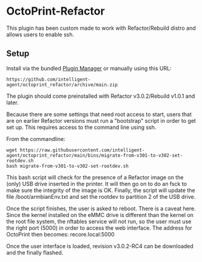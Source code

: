 # OctoPrint-Refactor

This plugin has been custom made to work with Refactor/Rebuild distro and allows
users to enable ssh.

## Setup

Install via the bundled [Plugin Manager](https://docs.octoprint.org/en/master/bundledplugins/pluginmanager.html)
or manually using this URL:

    https://github.com/intelligent-agent/octoprint_refactor/archive/main.zip

The plugin should come preinstalled with Refactor v3.0.2/Rebuild v1.0.1 and later.

Because there are some settings that need root access to start, users that
are on earlier Refactor versions must run a "bootstrap" script in order to get set up.
This requires access to the command line using ssh.

From the commandline:

    wget https://raw.githubusercontent.com/intelligent-agent/octoprint_refactor/main/bins/migrate-from-v301-to-v302-set-rootdev.sh
    bash migrate-from-v301-to-v302-set-rootdev.sh

This bash script will check for the presence of a Refactor image on the (only) USB drive inserted
in the printer. It will then go on to do an fsck to make sure the integrity of the image is OK.
Finally, the script will update the file /boot/armbianEnv.txt and set the rootdev
to partition 2 of the USB drive.

Once the script finishes, the user is asked to reboot.
There is a caveat here. Since the kernel installed on the eMMC drive is
different than the kernel on the root file system, the nftables service will
not run, so the user must use the right port (5000) in order to access the
web interface. The address for OctoPrint then becomes: recore.local:5000

Once the user interface is loaded, revision v3.0.2-RC4 can be downloaded and the finally flashed.

